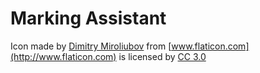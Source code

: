 # Marking Assistant


Icon made by [Dimitry Miroliubov](http://www.flaticon.com/authors/dimitry-miroliubov) from [www.flaticon.com](http://www.flaticon.com)  is licensed by [CC 3.0](http://creativecommons.org/licenses/by/3.0/)
